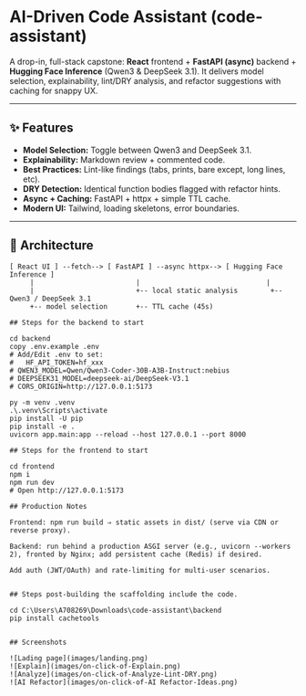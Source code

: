 # AI-Driven Code Assistant (code-assistant)

A drop-in, full-stack capstone: **React** frontend + **FastAPI (async)** backend + **Hugging Face Inference** (Qwen3 & DeepSeek 3.1). It delivers model selection, explainability, lint/DRY analysis, and refactor suggestions with caching for snappy UX.

---

## ✨ Features
- **Model Selection:** Toggle between Qwen3 and DeepSeek 3.1.
- **Explainability:** Markdown review + commented code.
- **Best Practices:** Lint-like findings (tabs, prints, bare except, long lines, etc).
- **DRY Detection:** Identical function bodies flagged with refactor hints.
- **Async + Caching:** FastAPI + httpx + simple TTL cache.
- **Modern UI:** Tailwind, loading skeletons, error boundaries.

---

## 🧱 Architecture

```text
[ React UI ] --fetch--> [ FastAPI ] --async httpx--> [ Hugging Face Inference ]
     |                         |                               |
     |                         +-- local static analysis        +-- Qwen3 / DeepSeek 3.1
     +-- model selection       +-- TTL cache (45s)              

## Steps for the backend to start

cd backend
copy .env.example .env
# Add/Edit .env to set:
#   HF_API_TOKEN=hf_xxx
# QWEN3_MODEL=Qwen/Qwen3-Coder-30B-A3B-Instruct:nebius
# DEEPSEEK31_MODEL=deepseek-ai/DeepSeek-V3.1
# CORS_ORIGIN=http://127.0.0.1:5173

py -m venv .venv
.\.venv\Scripts\activate
pip install -U pip
pip install -e .
uvicorn app.main:app --reload --host 127.0.0.1 --port 8000

## Steps for the frontend to start

cd frontend
npm i
npm run dev
# Open http://127.0.0.1:5173

## Production Notes

Frontend: npm run build ⇒ static assets in dist/ (serve via CDN or reverse proxy).

Backend: run behind a production ASGI server (e.g., uvicorn --workers 2), fronted by Nginx; add persistent cache (Redis) if desired.

Add auth (JWT/OAuth) and rate-limiting for multi-user scenarios.


## Steps post-building the scaffolding include the code.

cd C:\Users\A708269\Downloads\code-assistant\backend
pip install cachetools


## Screenshots

![Lading page](images/landing.png)
![Explain](images/on-click-of-Explain.png)
![Analyze](images/on-click-of-Analyze-Lint-DRY.png)
![AI Refactor](images/on-click-of-AI Refactor-Ideas.png)
